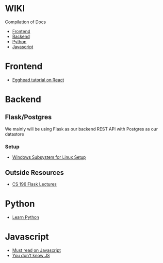 # WIKI
Compilation of Docs
- [Frontend](#frontend)
- [Backend](#backend)
- [Python](#python)
- [Javascript](#javascript)


# <a name="frontend">Frontend</a>


- [Egghead tutorial on React](https://egghead.io/courses/the-beginner-s-guide-to-reactjs)



# <a name="backend">Backend</a>
## Flask/Postgres
We mainly will be using Flask as our backend REST API with Postgres as our datastore
### Setup
- <a href='./docs/wsl.md'>Windows Subsystem for Linux Setup</a>


## Outside Resources
- [CS 196 Flask Lectures](https://github.com/CS196Illinois/WebHackerspace_Flask_Lectures)


# <a name="python">Python</a>
- [Learn Python](https://www.learnpython.org/)


# <a name="javascript">Javascript</a>
- [Must read on Javascript](https://developer.mozilla.org/en-US/docs/Web/JavaScript/A_re-introduction_to_JavaScript)
- [You don't know JS](https://github.com/getify/You-Dont-Know-JS)
